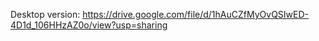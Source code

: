 Desktop version:
https://drive.google.com/file/d/1hAuCZfMyOvQSIwED-4D1d_106HHzAZ0o/view?usp=sharing
